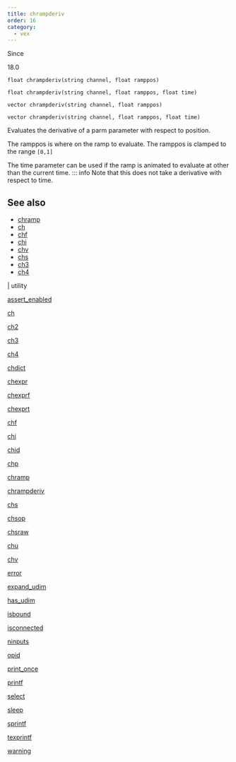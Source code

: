 ```yaml
---
title: chrampderiv
order: 16
category:
  - vex
---
```


Since

18.0

`float chrampderiv(string channel, float ramppos)`

`float chrampderiv(string channel, float ramppos, float time)`

`vector chrampderiv(string channel, float ramppos)`

`vector chrampderiv(string channel, float ramppos, float time)`

Evaluates the derivative of a parm parameter with respect to position.

The ramppos is where on the ramp to evaluate. The ramppos is clamped to the range `[0,1]`

The time parameter can be used if the ramp is animated to evaluate
at other than the current time.
::: info Note that this does not take a derivative with respect to time.

## See also

- [chramp](chramp.html)
- [ch](ch.html)
- [chf](chf.html)
- [chi](chi.html)
- [chv](chv.html)
- [chs](chs.html)
- [ch3](ch3.html)
- [ch4](ch4.html)

|
utility

[assert_enabled](assert_enabled.html)

[ch](ch.html)

[ch2](ch2.html)

[ch3](ch3.html)

[ch4](ch4.html)

[chdict](chdict.html)

[chexpr](chexpr.html)

[chexprf](chexprf.html)

[chexprt](chexprt.html)

[chf](chf.html)

[chi](chi.html)

[chid](chid.html)

[chp](chp.html)

[chramp](chramp.html)

[chrampderiv](chrampderiv.html)

[chs](chs.html)

[chsop](chsop.html)

[chsraw](chsraw.html)

[chu](chu.html)

[chv](chv.html)

[error](error.html)

[expand_udim](expand_udim.html)

[has_udim](has_udim.html)

[isbound](isbound.html)

[isconnected](isconnected.html)

[ninputs](ninputs.html)

[opid](opid.html)

[print_once](print_once.html)

[printf](printf.html)

[select](select.html)

[sleep](sleep.html)

[sprintf](sprintf.html)

[texprintf](texprintf.html)

[warning](warning.html)
